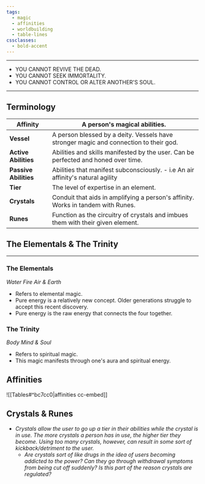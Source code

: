 ```yaml
---
tags:
  - magic
  - affinities
  - worldbuilding
  - table-lines
cssclasses:
  - bold-accent
---
```


***
- YOU CANNOT REVIVE THE DEAD.
- YOU CANNOT SEEK IMMORTALITY.
- YOU CANNOT CONTROL OR ALTER ANOTHER'S SOUL.
***

## Terminology

| **Affinity**          | A person's magical abilities.                                                         |
| --------------------- | ------------------------------------------------------------------------------------- |
| **Vessel**            | A person blessed by a deity. Vessels have stronger magic and connection to their god. |
| **Active Abilities**  | Abilities and skills manifested by the user. Can be perfected and honed over time.    |
| **Passive Abilities** | Abilities that manifest subconsciously. - i.e An air affinity's natural agility       |
| **Tier**              | The level of expertise in an element.                                                 |
| **Crystals**          | Conduit that aids in amplifying a person's affinity. Works in tandem with Runes.      |
| **Runes**             | Function as the circuitry of crystals and imbues them with their given element.       |

## The Elementals & The Trinity
---
### The Elementals
 *Water Fire Air & Earth*
* Refers to elemental magic.
* Pure energy is a relatively new concept. Older generations struggle to accept this recent discovery.
* Pure energy is the raw energy that connects the four together.

### The Trinity
*Body Mind & Soul*
- Refers to spiritual magic.
- This magic manifests through one's aura and spiritual energy.

## Affinities

![[Tables#^bc7cc0|affinities cc-embed]]

## Crystals & Runes
- *Crystals allow the user to go up a tier in their abilities while the crystal is in use. The more crystals a person has in use, the higher tier they become. Using too many crystals, however, can result in some sort of kickback/detriment to the user.*
	- *Are crystals sort of like drugs in the idea of users becoming addicted to the power? Can they go through withdrawal symptoms from being cut off suddenly? Is this part of the reason crystals are regulated?* 
